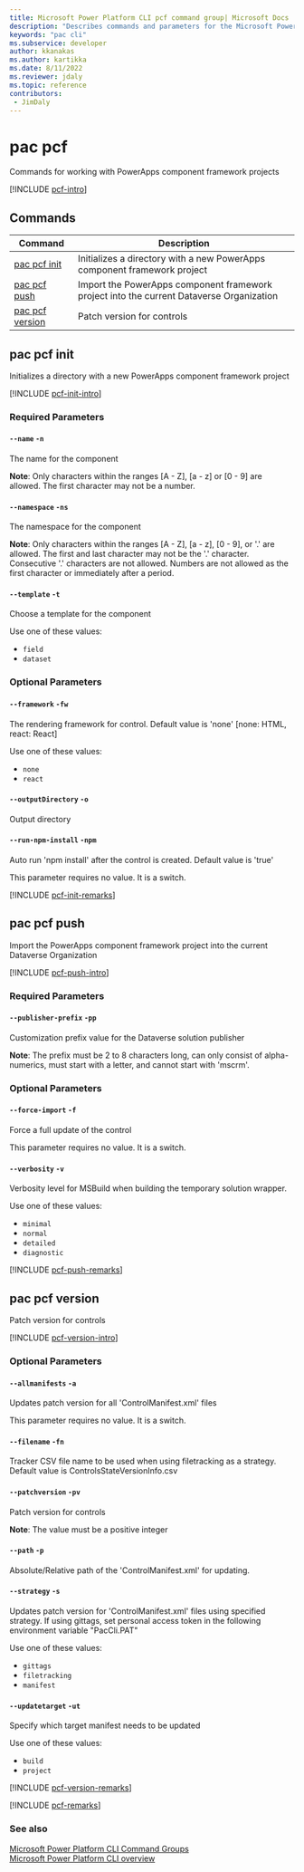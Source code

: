 ```yaml
---
title: Microsoft Power Platform CLI pcf command group| Microsoft Docs
description: "Describes commands and parameters for the Microsoft Power Platform CLI pcf command group."
keywords: "pac cli"
ms.subservice: developer
author: kkanakas
ms.author: kartikka
ms.date: 8/11/2022
ms.reviewer: jdaly
ms.topic: reference
contributors: 
 - JimDaly
---
```

<!-- 
Do not edit this file. 
This file is generated by a program and any changes will be overwritten when this topic is re-generated.
Use the include files to add additional content to this topic.
-->
# pac pcf

Commands for working with PowerApps component framework projects

[!INCLUDE [pcf-intro](includes/pcf-intro.md)]

## Commands

|Command|Description|
|---------|---------|
|[pac pcf init](#pac-pcf-init)|Initializes a directory with a new PowerApps component framework project|
|[pac pcf push](#pac-pcf-push)|Import the PowerApps component framework project into the current Dataverse Organization|
|[pac pcf version](#pac-pcf-version)|Patch version for controls|


## pac pcf init

Initializes a directory with a new PowerApps component framework project

[!INCLUDE [pcf-init-intro](includes/pcf-init-intro.md)]


### Required Parameters

#### `--name` `-n`

The name for the component

**Note**: Only characters within the ranges [A - Z], [a - z] or [0 - 9] are allowed. The first character may not be a number.

#### `--namespace` `-ns`

The namespace for the component

**Note**: Only characters within the ranges [A - Z], [a - z], [0 - 9], or '.' are allowed. The first and last character may not be the '.' character. Consecutive '.' characters are not allowed. Numbers are not allowed as the first character or immediately after a period.

#### `--template` `-t`

Choose a template for the component

Use one of these values:

- `field`
- `dataset`


### Optional Parameters

#### `--framework` `-fw`

The rendering framework for control. Default value is 'none' [none: HTML, react: React]

Use one of these values:

- `none`
- `react`

#### `--outputDirectory` `-o`

Output directory

#### `--run-npm-install` `-npm`

Auto run 'npm install' after the control is created. Default value is 'true'

This parameter requires no value. It is a switch.

[!INCLUDE [pcf-init-remarks](includes/pcf-init-remarks.md)]

## pac pcf push

Import the PowerApps component framework project into the current Dataverse Organization

[!INCLUDE [pcf-push-intro](includes/pcf-push-intro.md)]


### Required Parameters

#### `--publisher-prefix` `-pp`

Customization prefix value for the Dataverse solution publisher

**Note**: The prefix must be 2 to 8 characters long, can only consist of alpha-numerics, must start with a letter, and cannot start with 'mscrm'.


### Optional Parameters

#### `--force-import` `-f`

Force a full update of the control

This parameter requires no value. It is a switch.

#### `--verbosity` `-v`

Verbosity level for MSBuild when building the temporary solution wrapper.

Use one of these values:

- `minimal`
- `normal`
- `detailed`
- `diagnostic`

[!INCLUDE [pcf-push-remarks](includes/pcf-push-remarks.md)]

## pac pcf version

Patch version for controls

[!INCLUDE [pcf-version-intro](includes/pcf-version-intro.md)]


### Optional Parameters

#### `--allmanifests` `-a`

Updates patch version for all 'ControlManifest.xml' files

This parameter requires no value. It is a switch.

#### `--filename` `-fn`

Tracker CSV file name to be used when using filetracking as a strategy. Default value is ControlsStateVersionInfo.csv

#### `--patchversion` `-pv`

Patch version for controls

**Note**: The value must be a positive integer

#### `--path` `-p`

Absolute/Relative path of the 'ControlManifest.xml' for updating.

#### `--strategy` `-s`

Updates patch version for 'ControlManifest.xml' files using specified strategy. If using gittags, set personal access token in the following environment variable "PacCli.PAT"

Use one of these values:

- `gittags`
- `filetracking`
- `manifest`

#### `--updatetarget` `-ut`

Specify which target manifest needs to be updated

Use one of these values:

- `build`
- `project`

[!INCLUDE [pcf-version-remarks](includes/pcf-version-remarks.md)]

[!INCLUDE [pcf-remarks](includes/pcf-remarks.md)]

### See also

[Microsoft Power Platform CLI Command Groups](index.md)<br />
[Microsoft Power Platform CLI overview](../introduction.md)
